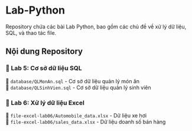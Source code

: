 # Lab-Python
Repository chứa các bài Lab Python, bao gồm các chủ đề về xử lý dữ liệu, SQL, và thao tác file.

## Nội dung Repository

### 🔹 Lab 5: Cơ sở dữ liệu SQL
📂 `database/QLMonAn.sql` - Cơ sở dữ liệu quản lý món ăn  
📂 `database/QLSinhVien.sql` - Cơ sở dữ liệu quản lý sinh viên


### 🔹 Lab 6: Xử lý dữ liệu Excel
📂 `file-excel-lab06/Automobile_data.xlsx` - Dữ liệu xe hơi  
📂 `file-excel-lab06/sales_data.xlsx` - Dữ liệu doanh số bán hàng  
